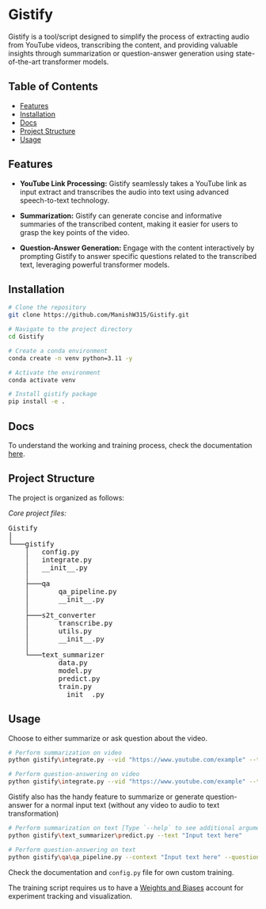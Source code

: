 # Gistify

Gistify is a tool/script designed to simplify the process of extracting audio from YouTube videos, transcribing the content, and providing valuable insights through summarization or question-answer generation using state-of-the-art transformer models.

## Table of Contents

- [Features](#features)
- [Installation](#installation)
- [Docs](#docs)
- [Project Structure](#project-structure)
- [Usage](#usage)

## Features

- **YouTube Link Processing:** Gistify seamlessly takes a YouTube link as input extract and transcribes the audio into text using advanced speech-to-text technology.

- **Summarization:** Gistify can generate concise and informative summaries of the transcribed content, making it easier for users to grasp the key points of the video.

- **Question-Answer Generation:** Engage with the content interactively by prompting Gistify to answer specific questions related to the transcribed text, leveraging powerful transformer models.

## Installation

```bash
# Clone the repository
git clone https://github.com/ManishW315/Gistify.git

# Navigate to the project directory
cd Gistify

# Create a conda environment
conda create -n venv python=3.11 -y

# Activate the environment
conda activate venv

# Install gistify package
pip install -e .
```

## Docs
To understand the working and training process, check the documentation [here](https://manishw315.github.io/Gistify/).

## Project Structure
The project is organized as follows:

*Core project files:*

<pre>
Gistify
│
└───gistify
    │   config.py
    │   integrate.py
    │   __init__.py
    │
    ├───qa
    │       qa_pipeline.py
    │       __init__.py
    │
    ├───s2t_converter
    │       transcribe.py
    │       utils.py
    │       __init__.py
    │
    └───text_summarizer
            data.py
            model.py
            predict.py
            train.py
            __init__.py
</pre>

## Usage
Choose to either summarize or ask question about the video.

```bash
# Perform summarization on video
python gistify\integrate.py --vid "https://www.youtube.com/example" --task "sum"

# Perform question-answering on video
python gistify\integrate.py --vid "https://www.youtube.com/example" --task "qa" --question "Ask question here"
```

Gistify also has the handy feature to summarize or generate question-answer for a normal input text (without any video to audio to text transformation)

```bash
# Perform summarization on text [Type `--help` to see additional arguments]
python gistify\text_summarizer\predict.py --text "Input text here"

# Perform question-answering on text
python gistify\qa\qa_pipeline.py --context "Input text here" --question "Ask question here"
```

Check the documentation and `config.py` file for own custom training.

The training script requires us to have a [Weights and Biases](https://wandb.ai/site) account for experiment tracking and visualization.

